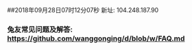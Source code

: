 ##2018年09月28日07时12分07秒 新址: 104.248.187.90
### 兔友常见问题及解答: https://github.com/wanggonging/d/blob/w/FAQ.md

